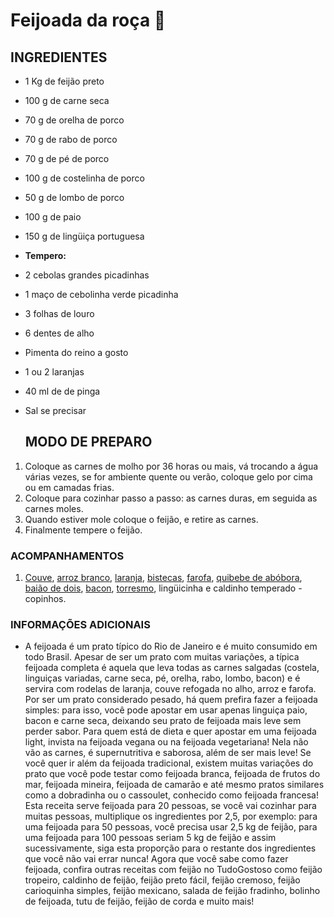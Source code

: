 # Feijoada da roça :pig:



## INGREDIENTES

- 1 Kg de feijão preto

- 100 g de carne seca

- 70 g de orelha de porco

- 70 g de rabo de porco

- 70 g de pé de porco

- 100 g de costelinha de porco

- 50 g de lombo de porco

- 100 g de paio

- 150 g de lingüiça portuguesa

- **Tempero:**

- 2 cebolas grandes picadinhas

- 1 maço de cebolinha verde picadinha

- 3 folhas de louro

- 6 dentes de alho

- Pimenta do reino a gosto

- 1 ou 2 laranjas

- 40 ml de de pinga

- Sal se precisar

  

  ## MODO DE PREPARO

  

1. Coloque as carnes de molho por 36 horas ou mais, vá trocando a água várias vezes, se for ambiente quente ou verão, coloque gelo por cima ou em camadas frias.
2. Coloque para cozinhar passo a passo: as carnes duras, em seguida as carnes moles.
3. Quando estiver mole coloque o feijão, e retire as carnes.
4. Finalmente tempere o feijão.

### ACOMPANHAMENTOS

1. [Couve](https://www.tudogostoso.com.br/receita/87705-refogado-de-couve.html), [arroz branco](https://www.tudogostoso.com.br/receita/770-arroz-branco.html), [laranja](https://blog.tudogostoso.com.br/dicas-de-cozinha/como-descascar-laranja-em-segundos/), [bistecas](https://www.tudogostoso.com.br/receita/45360-bisteca-de-porco-super-facil.html), [farofa](https://www.tudogostoso.com.br/receita/163102-farofa.html), [quibebe de abóbora](https://www.tudogostoso.com.br/receita/28443-quibebe.html), [baião de dois](https://www.tudogostoso.com.br/receita/1154-baiao-de-dois.html), [bacon](https://www.tudogostoso.com.br/receita/119-bacon-sem-fumaca.html), [torresmo](https://www.tudogostoso.com.br/receita/55232-torresmo-sequinho-sem-estouro.html), lingüicinha e caldinho temperado - copinhos.

### INFORMAÇÕES ADICIONAIS

- A feijoada é um prato típico do Rio de Janeiro e é muito consumido em todo Brasil. Apesar de ser um prato com muitas variações, a típica feijoada completa é aquela que leva todas as carnes salgadas (costela, linguiças variadas, carne seca, pé, orelha, rabo, lombo, bacon) e é servira com rodelas de laranja, couve refogada no alho, arroz e farofa. Por ser um prato considerado pesado, há quem prefira fazer a feijoada simples: para isso, você pode apostar em usar apenas linguiça paio, bacon e carne seca, deixando seu prato de feijoada mais leve sem perder sabor. Para quem está de dieta e quer apostar em uma feijoada light, invista na feijoada vegana ou na feijoada vegetariana! Nela não vão as carnes, é supernutritiva e saborosa, além de ser mais leve!  Se você quer ir além da feijoada tradicional, existem muitas variações do prato que você pode testar como feijoada branca, feijoada de frutos do mar, feijoada mineira, feijoada de camarão e até mesmo pratos similares como a dobradinha ou o cassoulet, conhecido como feijoada francesa! Esta receita serve feijoada para 20 pessoas, se você vai cozinhar para muitas pessoas, multiplique os ingredientes por 2,5, por exemplo: para uma feijoada para 50 pessoas, você precisa usar 2,5 kg de feijão, para uma feijoada para 100 pessoas seriam 5 kg de feijão e assim sucessivamente, siga esta proporção para o restante dos ingredientes que você não vai errar nunca! Agora que você sabe como fazer feijoada, confira outras receitas com feijão no TudoGostoso como feijão tropeiro, caldinho de feijão, feijão preto fácil, feijão cremoso, feijão carioquinha simples, feijão mexicano, salada de feijão fradinho, bolinho de feijoada, tutu de feijão, feijão de corda e muito mais!